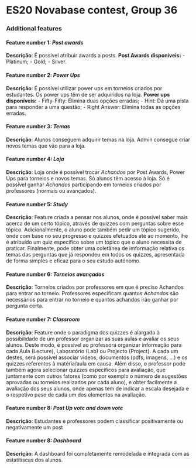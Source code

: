 # ES20 Novabase contest, Group 36

### Additional features

#### Feature number 1: _Post awards_
**Descrição**: 	É possível atribuir awards a posts.
				**Post Awards disponíveis:** 
										- Platinum;
										- Gold;
										- Silver.

#### Feature number 2: _Power Ups_
**Descrição**: 	É possível utilizar power ups em torneios criados por estudantes.
				Os power ups têm de ser adquiridos na loja.
				**Power ups disponíveis:** 
										- Fifty-Fifty: Elimina duas opções erradas;
										- Hint: Dá uma pista para responder a uma questão;
										- Right Answer: Elimina todas as opções erradas.

#### Feature number 3: _Temas_
**Descrição**:  Alunos conseguem adquirir temas na loja. 
				Admin consegue criar novos temas que vão para a loja.

#### Feature number 4: _Loja_
**Descrição**:  Loja onde é possível trocar *Achandos* por Post Awards, Power Ups para torneios e novos temas.
				Só alunos têm acesso à loja.
				Só é possível ganhar *Achandos* participando em torneios criados por professores (normais ou avançados).

#### Feature number 5: _Study_
**Descrição**: 	Feature criada a pensar nos alunos, onde é possível saber mais acerca de um certo tópico, através de quizzes com perguntas sobre esse tópico.
				Adicionalmente, o aluno pode também pedir um tópico sugerido, onde com base no seu progresso e quizzes efetuados até ao momento, lhe é atribuído um quiz específico sobre um tópico que o aluno necessita de praticar.
				Finalmente, pode obter uma coletânea de imformação relativa os temas das perguntas que já respondeu em todos os quizzes, apresentada de forma simples e eficaz para o seu estudo autónomo. 

#### Feature number 6: _Torneios avançados_
**Descrição**:  Torneios criados por professores em que é preciso Achandos para entrar no torneio.
				Professores especificam quantos *Achandos* são necessários para entrar no torneio e quantos achandos irão ganhar por pergunta certa.
 
#### Feature number 7: _Classroom_
**Descrição**:  Feature onde o paradigma dos quizzes é alargado à possibilidade de um professor organizar as suas aulas e avaliar os seus alunos.
				Deste modo, é possível ao professora organizar informação para cada Aula (Lecture), Laboratório (Lab) ou Projecto (Project).
				A cada um destes, será possível associar vídeos, documentos (pdfs, imagens, ...) e os quizzes referentes à matéria/aula em causa.
				Além disso, o professor pode também agora selecionar quizzes específicos para avaliação, que juntamente com outros fatores (como por exemplo o número de sugestões aprovadas ou torneios realizados por cada aluno), e obter facilmente a avaliação dos seus alunos, onde apenas tem de indicar a escala desejada e o respetivo peso de cada um dos elementos na avaliação.

#### Feature number 8: _Post Up vote and down vote_
**Descrição**: Estudantes e professores podem classificar positivamente ou negativamente um post 

#### Feature number 8: _Dashboard_
**Descrição**: A dashboard foi completamente remodelada e integrada com as estatitiscas dos alunos. 
